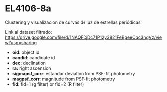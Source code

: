 # EL4106-8a
Clustering y visualización de curvas de luz de estrellas periódicas


Link al dataset filtrado:
https://drive.google.com/file/d/1NAQFCjDc71P12y3821FeBgeeCqc3ngVz/view?usp=sharing

- **oid**: object id
- **candid**: candidate id
- **dec:** declination
- **ra:** right ascension
- **sigmapsf_corr**:  estandar deviation from PSF-fit photometry
- **magpsf_corr**: magnitude from PSF-fit photometry
- **fid**: fid=1 (g filter) or fid=2 (R filter)
